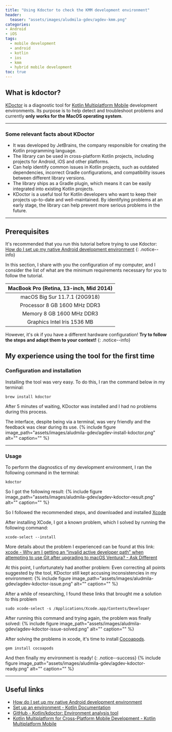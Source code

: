 ```yaml
---
title: "Using Kdoctor to check the KMM development environment"
header:
  teaser: "assets/images/aludmila-gdev/agdev-kmm.png"
categories:
- Android
- iOS
tags:
  - mobile development
  - android
  - kotlin
  - ios
  - kmm
  - hybrid mobile development
toc: true
---
```

## What is kdoctor?

[KDoctor](https://github.com/Kotlin/kdoctor) is a diagnostic tool for [Kotlin Multiplatform Mobile](https://kotlinlang.org/lp/mobile/) development environments. Its purpose is to help detect and troubleshoot problems and currently **only works for the MacOS operating system**.

___
### Some relevant facts about KDoctor

* It was developed by JetBrains, the company responsible for creating the Kotlin programming language.
* The library can be used in cross-platform Kotlin projects, including projects for Android, iOS and other platforms.
* Can help identify common issues in Kotlin projects, such as outdated dependencies, incorrect Gradle configurations, and compatibility issues between different library versions.
* The library ships as a Gradle plugin, which means it can be easily integrated into existing Kotlin projects.
* KDoctor is a useful tool for Kotlin developers who want to keep their projects up-to-date and well-maintained. By identifying problems at an early stage, the library can help prevent more serious problems in the future.

___
## Prerequisites

It's recommended that you run this tutorial before trying to use Kdoctor: [How do I set up my native Android development environment](https://www.aludmila-gdev.com/android/how-do-i-set-up-my-native-android-development-environment/)
{: .notice--info}

In this section, I share with you the configuration of my computer, and I consider the list of what are the minimum requirements necessary for you to follow the tutorial.

|        MacBook Pro (Retina, 13-inch, Mid 2014)        |
|:-----------------------------------------------------:|
|             macOS Big Sur 11.7.1 (20G918)             |
|             Processor 8 GB 1600 MHz DDR3              |
|               Memory 8 GB 1600 MHz DDR3               |
|              Graphics Intel Iris 1536 MB              |


However, it's ok if you have a different hardware configuration! **Try to follow the steps and adapt them to your context!**
{: .notice--info}



## My experience using the tool for the first time

### Configuration and installation

Installing the tool was very easy. To do this, I ran the command below in my terminal:

```shell
brew install kdoctor
```

After 5 minutes of waiting, KDoctor was installed and I had no problems during this process.

The interface, despite being via a terminal, was very friendly and the feedback was clear during its use.
  {% include figure image_path="assets/images/aludmila-gdev/agdev-install-kdoctor.png" alt="" caption="" %}
___
### Usage

To perform the diagnostics of my development environment, I ran the following command in the terminal:

```shell
kdoctor
```

So I got the following result:
{% include figure image_path="assets/images/aludmila-gdev/agdev-kdoctor-result.png" alt="" caption="" %}

So I followed the recommended steps, and downloaded and installed [Xcode](https://developer.apple.com/xcode/)

After installing XCode, I got a known problem, which I solved by running the following command:

```shell
xcode-select --install
```

More details about the problem I experienced can be found at this link: [xcode - Why am I getting an “invalid active developer path” when attempting to use Git after upgrading to macOS Ventura? - Ask Different](https://apple.stackexchange.com/questions/254380/why-am-i-getting-an-invalid-active-developer-path-when-attempting-to-use-git-a)

At this point, I unfortunately had another problem: Even correcting all points suggested by the tool, KDoctor still kept accusing inconsistencies in my environment:
{% include figure image_path="assets/images/aludmila-gdev/agdev-kdoctor-issue.png" alt="" caption="" %}

After a while of researching, I found these links that brought me a solution to this problem

```shell
sudo xcode-select -s /Applications/Xcode.app/Contents/Developer

```

After running this command and trying again, the problem was finally solved:
{% include figure image_path="assets/images/aludmila-gdev/agdev-kdoctor-issue-solved.png" alt="" caption="" %}

After solving the problems in xcode, it's time to install [Cocoapods](https://guides.cocoapods.org/using/getting-started.html#installation).

````shell
gem install cocoapods
````

And then finally my environment is ready!
{: .notice--success}
{% include figure image_path="assets/images/aludmila-gdev/agdev-kdoctor-ready.png" alt="" caption="" %}
___
## Useful links

- [How do I set up my native Android development environment](https://www.aludmila-gdev.com/android/how-do-i-set-up-my-native-android-development-environment/)
- [Set up an environment - Kotlin Documentation](https://kotlinlang.org/docs/multiplatform-mobile-setup.html#check-your-environment)
- [GitHub - Kotlin/kdoctor: Environment analysis tool](https://github.com/Kotlin/kdoctor)
- [Kotlin Multiplatform for Cross-Platform Mobile Development - Kotlin Multiplatform Mobile](https://kotlinlang.org/lp/mobile/)
